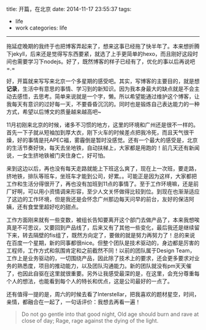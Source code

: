 title: 开篇，在北京
date: 2014-11-17 23:55:37
tags:
- life
- work
categories: life
---

拖延症晚期的我终于也把博客弄起来了，想来这事已经拖了快半年了。本来想折腾下jekyll，后来还是觉得写东西要紧，就选了上手更简单的hexo，而且刚好这段时间也需要学习下nodejs。好了，既然博客的样子已经有了，优化的事以后再说吧=.=

好，开篇就来写写来北京一个多星期的感受吧。其实，写博客的主要目的，就是想**记录**，生活中有意思的事情、学习到的新知识。因为我本身最大的缺点就是不会主动去感悟，去思考。简单来说就是一个字，懒。所以希望能通过维护这个博客，让我每天有意识的过好每一天，不要昏昏沉沉的。同时也是锻炼自己表达能力的一种方式，希望以后博文的质量越来越高吧~

<!-- more -->

11月初刚来北京的时候，诸多不习惯的地方，这里的环境和广州还是很不一样的。首先一下子就从短袖加到厚大衣，刚下火车的时候差点把我冷死，而且天气很干燥，好的事情是托APEC福，雾霾倒是暂时没感觉。还有一个最大的感受是，北京的生活节奏好快，每天去坐地铁，自动扶梯上，大家都是用跑的！前几天还有新闻说，一女生挤地铁被门夹住身亡，好可怕。

来到这边以后，再也没有每天走路就能上下班这么爽了，现在上一次班，要走路，挤地铁，排队等班车，坐班车才能到公司，好累。。可能正是因为这样，大家都把工作和生活分得很开了，再也没有加班到11点的事情了。至于工作环境嘛，还是前厂好啊，可以用小资情调来形容，至少人文关怀做得比较到位。到现在也渐渐适应了这边的工作环境，但是我还是会怀念广州那边每天问早的前台，友好的保洁阿姨，还有食堂里超好吃的甜点。

工作方面刚来就有一些变数，被组长告知要离开这个部门去做产品了，本来我想唉真是不可思议，又要回到产品线了，后来又有了其他一些变化，最后我还是继续留下来，转去隔壁的fis组了，既然方向定了，要做的就是努力再努力了！总的来说在百度一个星期，新的同事都很nice。但整个团队是技术驱动的，身边都是厉害的工程师，工作方式和氛围肯定和之前截然不同！以前的团队属于Design Team，工作上是业务驱动的，一切围绕产品，因此除了技术上的要求，还会更多要求对业务的熟悉度，项目的推动能力，以及团队沟通能力。新的团队就没有pm天天催了，也因此自驱在这里就很重要。另外让我感受最深的是，在这里，会充分尊重每个人的想法，也能看到每个人的特长和优点，这是公司最好的一点了。

还有值得一提的是，周六的时候去看了Interstellar，把我喜欢的题材星空，时间，亲情，都融合在一起了，一句话评价：我想去再看一遍！
> Do not go gentle into that good night,
> Old age should burn and rave at close of day;
> Rage, rage against the dying of the light.
